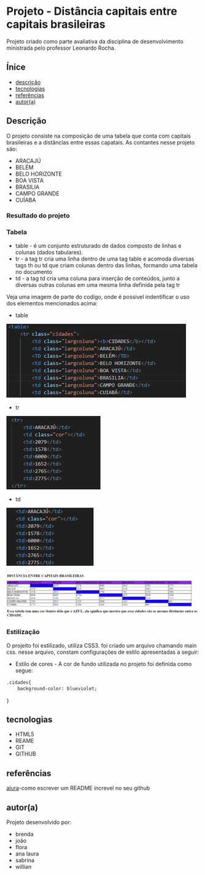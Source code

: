 # Projeto - Distância capitais entre capitais brasileiras

Projeto criado como parte avaliativa da disciplina de desenvolvimento ministrada pelo professor Leonardo Rocha.

## Ínice

* [descrição](#descrição)
* [tecnologias](#tecnologias)
* [referências](#projeto---distância-capitais-entre-capitais-brasileiras)
* [autor(a)](#autora)

## Descrição
 O projeto consiste na composição de uma tabela que conta com capitais brasileiras e a distâncias entre essas capatais. As contantes 
 nesse projeto são:

 * ARACAJÚ
 * BELÉM 
 * BELO HORIZONTE
 * BOA VISTA
 * BRASILIA
 * CAMPO GRANDE 
 * CUÍABA

### Resultado do projeto

### Tabela

 * table - é um conjunto estruturado de dados composto de linhas e colunas (dados tabulares).
 * tr - a tag tr cria uma linha dentro de uma tag table e acomoda diversas tags th ou td que criam colunas dentro das linhas, formando uma tabela no documento
 * td - a tag td cria uma coluna para inserção de conteúdos, junto a diversas outras colunas em uma mesma linha definida pela tag tr
 
Veja uma imagem de parte do codígo, onde é possivel indentificar o uso dos elementos mencionados acima:

* table

![](img/table.png)

* tr

![](img/tr.png)

* td

![](img/td.png)

![](img/resultado-final.png)

 ### Estilização

O projeito foi estilizado, utiliza CSS3. foi criado um arquivo chamando main css. nesse arquivo,
constam configurações de estilo apresentadas a seguir:

* Estilo de cores - A cor de fundo utilizada no projeto foi definida como segue:

```
.cidades{
    background-color: blueviolet;
    
}
```

## tecnologias

* HTML5
* REAME
* GIT
* GITHUB



## referências

[alura](https://www.alura.com.br/artigos/escrever-bom-readme)-como escrever um README increvel no seu github


## autor(a)

Projeto desenvolvido por:

* brenda 
* joão
* flora
* ana laura
* sabrina
* willian

